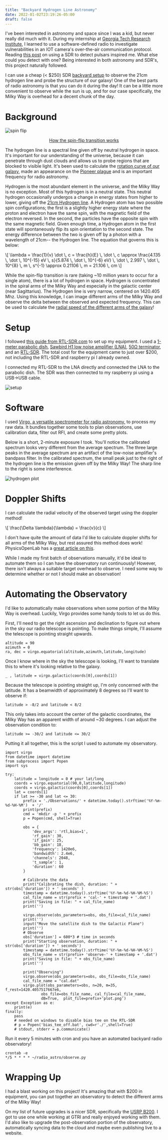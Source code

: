 ```yaml
---
title: "Backyard Hydrogen Line Astronomy"
date: 2022-01-02T23:19:26-05:00
draft: false
---
```


I've been interested in astronomy and space since I was a kid, but never really did much with it. During my internship at [Georgia Tech Research Institute](https://gtri.gatech.edu/), I learned to use a software-defined radio to investigate vulnerabilities in an IOT camera's over-the-air communication protocol. Reading [this post](https://www.rtl-sdr.com/cheap-and-easy-hydrogen-line-radio-astronomy-with-a-rtl-sdr-wifi-parabolic-grid-dish-lna-and-sdrsharphttps://www.rtl-sdr.com/detecting-pulsars-rotating-neutron-stars-with-an-rtl-sdr//) on using a SDR to detect pulsars inspired me. What else could you detect with one? Being interested in both astronomy and SDR's, this project naturally followed. 

I can use a cheap (< $250) SDR [backyard setup](https://www.rtl-sdr.com/cheap-and-easy-hydrogen-line-radio-astronomy-with-a-rtl-sdr-wifi-parabolic-grid-dish-lna-and-sdrsharp/) to observe the 21cm hydrogen line and probe the structure of our galaxy! One of the best parts of radio astronomy is that you can do it during the day! It can be a little more convenient to observe while the sun is up, and for our case specifically, the Milky Way is overhead for a decent chunk of the day.

# Background 

![spin flip](/img/spin-flip-scaled.png)

<p align = "center">
    <a href="https://commons.wikimedia.org/wiki/File:Hydrogen-SpinFlip.svg" style="margin:auto; text-align:center; display:block;">
    How the spin-flip transition works
    </a>
</p>

The hydrogen line is a spectral line given off by neutral hydrogen in space. It's important for our understanding of the universe, because it can penetrate through dust clouds and allows us to probe regions that are blocked to visible light. It's been used to calculate the [rotation curve of our galaxy](https://www.e-education.psu.edu/astro801/content/l8_p8.html), made an appearance on the [Pioneer plague](https://en.wikipedia.org/wiki/Pioneer_plaque) and is an important frequency for radio astronomy.


Hydrogen is the most abundant element in the universe, and the Milky Way is no exception. Most of this hydrogen is in a neutral state. This neutral hydrogen occasionally undergos a change in energy states from higher to lower, giving off the [21cm Hydrogen line](https://en.wikipedia.org/wiki/Hydrogen_line). A Hydrogen atom has two possible spin configurations; the first is a slightly higher energy state where the proton and electron have the same spin, with the magnetic field of the electron reversed. In the second, the particles have the opposite spin with the same magnetic field. Given enough time, a Hydrogen atom in the first state will spontaneously flip its spin orientation to the second state. The energy difference between the two is given off by a photon with a wavelength of 21cm-- the Hydrogen line. The equation that governs this is below:

\\[ \lambda = \frac{1}{v} \dot \\, c = \frac{h}{E} \\, \dot \\, c \approx \frac{4.135 \\, \dot \\, 10^{-15} eV \\, s}{5.874 \\, \dot \\, 10^{-6} eV} \\, \dot \\, 2.997 \\, \dot \\, 10^{8} \\, m \\, s^{-1} \approx 0.21106 \\, m = 21.106 \\, cm \\]

While the spin-flip transition is rare (taking ~10 million years to occur for a single atom), there is a lot of hydrogen in space. Hydrogen is concentrated in the spiral arms of the Milky Way and especially in the galactic center (near Sagittarius). The Hydrogen line is very narrow, centered on 1420.405 Mhz. Using this knowledge, I can image different arms of the Milky Way and observe the delta between the observed and expected frequency. This can be used to calculate the [radial speed of the different arms of the galaxy](https://physicsopenlab.org/2020/09/08/measurement-of-the-milky-way-rotation/)! 

# Setup

I followed [this guide from RTL-SDR.com](https://www.rtl-sdr.com/cheap-and-easy-hydrogen-line-radio-astronomy-with-a-rtl-sdr-wifi-parabolic-grid-dish-lna-and-sdrsharp/) to set up my equipment. I used a [1-meter parabolic dish](https://www.amazon.com/Premiertek-Directional-High-Gain-Parabolic-ANT-GRID-24DBI/dp/B005M8KU3W/ref=pd_sbs_1/137-2260590-1166642?pd_rd_w=lxWGy&pf_rd_p=0a3ad226-8a77-4898-9a99-63ffeb1aef90&pf_rd_r=JFQETBH5P545YV1JS3TV&pd_rd_r=0238062a-5707-4b87-a79a-ac321cfcc06d&pd_rd_wg=g7M7Y&pd_rd_i=B005M8KU3W&psc=1), [Sawbird H1 low noise amplifier (LNA)](https://www.amazon.com/dp/B07XPV9RX2?ref=nb_sb_ss_w_as-ypp-rep_ypp_rep_k0_1_7&amp&crid=1KSDU4I4AMG3P&amp&sprefix=sawbird), [50Ω terminator](https://www.amazon.com/gp/product/B00BXUYDMM), and an [RTL-SDR](https://www.rtl-sdr.com/). The total cost for the equipment came to just over $200, not including the RTL-SDR and raspberry pi I already owned. 

I connected my RTL-SDR to the LNA directly and connected the LNA to the parabolic dish. The SDR was then connected to my raspberry pi using a USB->USB cable. 

![setup](/img/setup-scaled.jpg)

# Software

I used [Virgo, a versatile spectrometer for radio astronomy,](https://github.com/0xboto/Virgo) to process my raw data. It bundles together some tools to plan observations, use calibration data, filter out RFI, and create some pretty plots. 

Below is a short, 2-minute exposure I took. You'll notice the calibrated spectrum looks very different from the average spectrum. The three large peaks in the average spectrum are an artifact of the low-noise amplifier's bandpass filter. In the calibrated spectrum, the small peak just to the right of the hydrogen line is the emission given off by the Milky Way! The sharp line to the right is some interference. 

![hydrogen plot](/img/hydrogen-line.png)

# Doppler Shifts

I can calculate the radial velocity of the observed target using the doppler method!

\\[ \frac{\Delta \lambda}{\lambda} = \frac{v}{c} \\]

I don't have quite the amount of data I'd like to calculate doppler shifts for all arms of the Milky Way, but rest assured this method does work! PhysicsOpenLab has a [great article on this](https://physicsopenlab.org/2020/09/08/measurement-of-the-milky-way-rotation/). 

While I made my first batch of observations manually, it'd be ideal to automate them so I can have the observatory run continuously! However, there isn't always a suitable target overhead to observe. I need some way to determine whether or not I should make an observation!

# Automating the Observatory

I'd like to automatically make observations when some portion of the Milky Way is overhead. Luckily, Virgo provides some handy tools to let us do this.

First, I'll need to get the right ascension and declination to figure out where in the sky our radio telescope is pointing. To make things simple, I'll assume the telescope is pointing straight upwards.  

```
altitude = 90
azimuth = 0
ra, dec = virgo.equatorial(altitude,azimuth,latitude,longitude)
```

Once I know where in the sky the telescope is looking, I'll want to translate this to where it's looking relative to the galaxy. 

```
_ , latitude = virgo.galactic(coords[0],coords[1])
```

Because the telescope is pointing straight up, I'm only concerned with the latitude. It has a beamwidth of approximately 8 degrees so I'll want to observe if:

```
latitude > -8/2 and latitude < 8/2
```

This only takes into account the center of the galactic coordinates, the Milky Way has an apparent width of around ~30 degrees. I can adjust the observation condition to:

```
latitude >= -30/2 and latitude <= 30/2
```

Putting it all together, this is the script I used to automate my observatory.

```
import virgo
from datetime import datetime
from subprocess import Popen
import sys

try:
    latitude = longitude = 0 # your lat/long
    coords = virgo.equatorial(90,0,latitude,longitude)
    coords = virgo.galactic(coords[0],coords[1])
    lat = coords[1]
    if lat >= -30 and lat <= 30:
        prefix = './Observations/' + datetime.today().strftime('%Y-%m-%d-%H-%M')  + '/'
        print(prefix)
        cmd = 'mkdir -p ' + prefix
        p = Popen(cmd, shell=True)

        obs = {
            'dev_args': 'rtl,bias=1',
            'rf_gain': 30,
            'if_gain': 25,
            'bb_gain': 18,
            'frequency': 1420e6,
            'bandwidth': 2.4e6,
            'channels': 2048,
            't_sample': 1,
            'duration': 60
        }

        # Calibrate the data
        print("Calibrating the dish, duration: " + str(obs['duration']) + ' seconds' )
        timestamp = datetime.today().strftime('%Y-%m-%d-%H-%M-%S')
        cal_file_name = str(prefix + 'cal-' + timestamp + '.dat')
        print("Saving in file: " + cal_file_name)
        print('')

        virgo.observe(obs_parameters=obs, obs_file=cal_file_name)
        print('')
        input("Move the satellite dish to the Galactic Plane")
        print('')
        # Observe
        obs['duration'] = 600*3 # time in seconds
        print("Starting observation, duration: " + str(obs['duration']) + ' seconds')
        timestamp = datetime.today().strftime('%Y-%m-%d-%H-%M-%S')
        obs_file_name = str(prefix+ 'observe-' + timestamp + '.dat')
        print("Saving in file: " + obs_file_name)
        print('')

        print("Observing")
        virgo.observe(obs_parameters=obs, obs_file=obs_file_name)
        cal_file_name = "cal.dat"
        virgo.plot(obs_parameters=obs, n=20, m=35, f_rest=1420.4057517667e6,
                obs_file=obs_file_name, cal_file=cal_file_name,
                dB=True,  plot_file=prefix+'plot.png')
except Exception as e:
    print(e)
finally:
    pass
    # needed on windows to disable bias tee on the RTL-SDR
    # p = Popen('bias_tee_off.bat', cwd=r'./',shell=True)
    # stdout, stderr = p.communicate()
```

Run it every 5 minutes with cron and you have an automated backyard radio observatory!

```
crontab -e
*/5 * * * * ~/radio_astro/observe.py
```

# Wrapping Up 

I had a blast working on this project! It's amazing that with $200 in equipment, you can put together an observatory to detect the different arms of the Milky Way! 

On my list of future upgrades is a nicer SDR, specifically the [USRP B200](https://www.ettus.com/all-products/ub200-kit/). I got to use one while working at GTRI and really enjoyed working with them. I'd also like to upgrade the post-observation portion of the observatory, automatically syncing data to the cloud and maybe even publishing live to a website.
